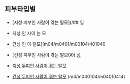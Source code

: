 ## 피부타입별

- [지성 피부인 사람이 겪는 탈모](/## 입

- 지성 인 사이 는 모
- 건성 인 이  탈모](m04/m0401/m00104/401040
- [건성 피부인 사람이 겪는 탈모00)
 [성    ](m04/m04014010402)
- [지성 두피인 사람이 겪는 탈모](/m04/m0401/m040104/m04010403)
- [건성 두피인 사람이 겪는 탈모](/m04/m04011m01)     (m4/m040104/m04010414)
<!--stackedit_data:
eyJoaXN0b3J5IjpbMTk3MzYyMjM2NywxNDI2NjEyNjAxLC0xNT
Q5MDY1OTk2XX0=
-->